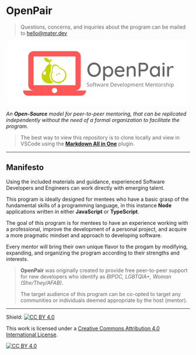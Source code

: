 # OpenPair
> Questions, concerns, and inquiries about the program can be mailed to <hello@mater.dev>

<p align="center">
<img src="assets/images/logo_full.png">
</p>

*An **Open-Source** model for peer-to-peer mentoring, that can be replicated independently without the need of a formal organization to facilitate the program.*




>The best way to view this repository is to clone locally and view in VSCode using the [**Markdown All in One**](https://marketplace.visualstudio.com/items?itemName=yzhang.markdown-all-in-one) plugin.

---

## Manifesto

Using the included materials and guidance, experienced Software Developers and Engineers can work directly with emerging talent.

This program is ideally designed for mentees who have a basic grasp of the fundamental skills of a programming language, in this instance **Node** applications written in either **JavaScript** or **TypeScript**.

The goal of this program is for mentees to have an experience working with a professional, improve the development of a personal project, and acquire a more pragmatic mindset and approach to developing software.

Every mentor will bring their own unique flavor to the progam by modifying, expanding, and organizing the program according to their strengths and interests.

> **OpenPair** was originally created to provide free peer-to-peer support for new developers who identify as *BIPOC, LGBTQIA+, Woman (She/They/AFAB)*.
> 
>The target audience of this program can be co-opted to target any communities or individuals deemed appropriate by the host (mentor).



---

Shield: [![CC BY 4.0][cc-by-shield]][cc-by]

This work is licensed under a
[Creative Commons Attribution 4.0 International License][cc-by].

[![CC BY 4.0][cc-by-image]][cc-by]

[cc-by]: http://creativecommons.org/licenses/by/4.0/
[cc-by-image]: https://i.creativecommons.org/l/by/4.0/88x31.png
[cc-by-shield]: https://img.shields.io/badge/License-CC%20BY%204.0-lightgrey.svg
